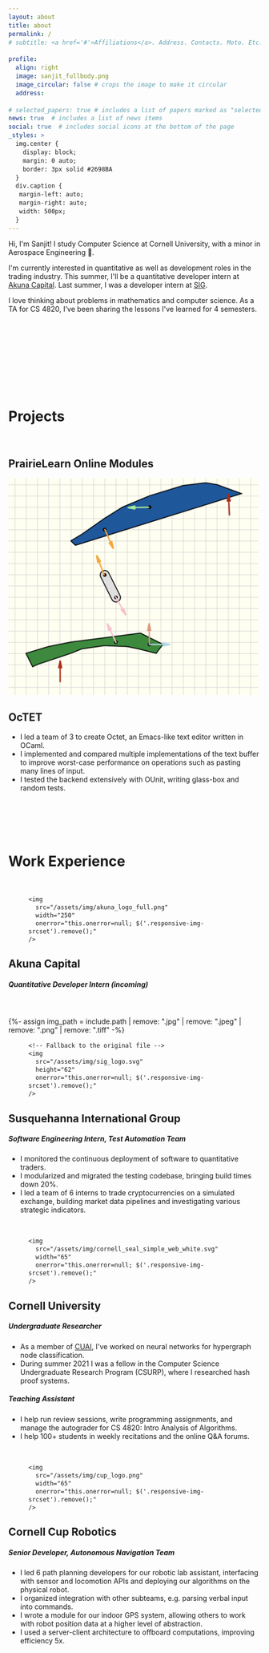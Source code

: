 ```yaml
---
layout: about
title: about
permalink: /
# subtitle: <a href='#'>Affiliations</a>. Address. Contacts. Moto. Etc.

profile:
  align: right
  image: sanjit_fullbody.png
  image_circular: false # crops the image to make it circular
  address:

# selected_papers: true # includes a list of papers marked as "selected={true}"
news: true  # includes a list of news items
social: true  # includes social icons at the bottom of the page
_styles: >
  img.center {
    display: block;
    margin: 0 auto;
    border: 3px solid #2698BA
  }
  div.caption {
   margin-left: auto;
   margin-right: auto;
   width: 500px;
  }
---
```


Hi, I'm Sanjit! I study Computer Science at Cornell University, with a minor in Aerospace Engineering 🚀.

I'm currently interested in quantitative as well as development roles in the trading industry. This summer, I'll be a quantitative developer intern at [Akuna Capital](https://akunacapital.com/). Last summer, I was a developer intern at [SIG](https://sig.com).

I love thinking about problems in mathematics and computer science. As a TA for CS 4820, I've been sharing the lessons I've learned for 4 semesters.

<br>
<br>
<br>
<br>
<br>
<br>
<br>
<br>

# Projects
<br>

## PrairieLearn Online Modules <a href="https://github.com/PrairieLearn/PrairieLearn/pull/4466"><i class="fab fa-github"></i></a> <a href="/blog/2023/prairie-learn/"><i class="fa-solid fa-file-invoice"></i></a>
<a href="/blog/2023/prairie-learn/"><img src="/assets/img/pl-images/loppers.png" alt="drawing" width="500" class="center"/></a>

## OcTET <a href="https://github.com/SanjitBasker/octet-public"><i class="fab fa-github"></i></a>
* I led a team of 3 to create Octet, an Emacs-like text editor written in OCaml.
* I implemented and compared multiple implementations of the text buffer to improve worst-case performance on operations such as pasting many lines of input.
* I tested the backend extensively with OUnit, writing glass-box and random tests.

<br>
<br>
<br>
<br>

# Work Experience
<br>


<div class="float-right">

<figure>

  <picture>

    <img 
      src="/assets/img/akuna_logo_full.png"
      width="250"
      onerror="this.onerror=null; $('.responsive-img-srcset').remove();"
    />

  </picture>

</figure>

</div>

## Akuna Capital
##### Quantitative Developer Intern (incoming)

<br>

<br>


<div class="profile float-right">
    {%- assign img_path = include.path | remove: ".jpg" | remove: ".jpeg" | remove: ".png" | remove: ".tiff" -%}

<figure>

  <picture>

    <!-- Fallback to the original file -->
    <img 
      src="/assets/img/sig_logo.svg"
      height="62"
      onerror="this.onerror=null; $('.responsive-img-srcset').remove();"
    />

  </picture>

</figure>

</div>

## Susquehanna International Group
##### Software Engineering Intern, Test Automation Team
* I monitored the continuous deployment of software to quantitative traders.
* I modularized and migrated the testing codebase, bringing build times down 20%.
* I led a team of 6 interns to trade cryptocurrencies on a simulated exchange, building market data pipelines and investigating various strategic indicators.

<br>

<div class="float-right">

<figure>

  <picture>

    <img 
      src="/assets/img/cornell_seal_simple_web_white.svg"
      width="65"
      onerror="this.onerror=null; $('.responsive-img-srcset').remove();"
    />

  </picture>

</figure>

</div>

## Cornell University
##### Undergraduate Researcher
* As a member of [CUAI](https://cuai.github.io/), I've worked on neural networks for hypergraph node classification.
* During summer 2021 I was a fellow in the Computer Science Undergraduate Research Program (CSURP), where I researched hash proof systems.

##### Teaching Assistant
* I help run review sessions, write programming assignments, and manage the autograder for CS 4820: Intro Analysis of Algorithms.
* I help 100+ students in weekly recitations and the online Q&A forums.


<br>

<div class="float-right">

<figure>

  <picture>

    <img 
      src="/assets/img/cup_logo.png"
      width="65"
      onerror="this.onerror=null; $('.responsive-img-srcset').remove();"
    />

  </picture>

</figure>
</div>

## Cornell Cup Robotics <a href="https://github.com/cornell-cup/C1C0_path_planning"><i class="fab fa-github"></i></a>
##### Senior Developer, Autonomous Navigation Team
* I led 6 path planning developers for our robotic lab assistant, interfacing with sensor and locomotion APIs and deploying our algorithms on the physical robot.
* I organized integration with other subteams, e.g. parsing verbal input into commands.
* I wrote a module for our indoor GPS system, allowing others to work with robot position data at a higher level of abstraction.
* I used a server-client architecture to offboard computations, improving efficiency 5x.


<br>
<br>
<br>
<br>
